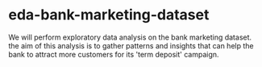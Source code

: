 # eda-bank-marketing-dataset
We will perform exploratory data analysis on the bank marketing dataset. the aim of this analysis is to gather patterns and insights that can help the bank to attract more customers for its 'term deposit' campaign.
